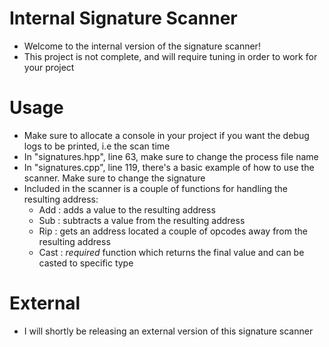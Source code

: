# Internal Signature Scanner
- Welcome to the internal version of the signature scanner!
- This project is not complete, and will require tuning in order to work for your project

# Usage
- Make sure to allocate a console in your project if you want the debug logs to be printed, i.e the scan time
- In "signatures.hpp", line 63, make sure to change the process file name
- In "signatures.cpp", line 119, there's a basic example of how to use the scanner. 
  Make sure to change the signature
- Included in the scanner is a couple of functions for handling the resulting address:
  - Add : adds a value to the resulting address
  - Sub : subtracts a value from the resulting address
  - Rip : gets an address located a couple of opcodes away from the resulting address
  - Cast : *required* function which returns the final value and can be casted to specific type

# External
- I will shortly be releasing an external version of this signature scanner
